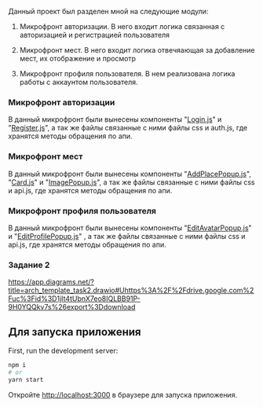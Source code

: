 Данный проект был разделен мной на следующие модули:

1. Микрофронт авторизации. В него входит логика связанная с авторизацией и регистрацией пользователя

2. Микрофронт мест. В него входит логика отвечяающая за добавление мест, их отображение и просмотр

3. Микрофронт профиля пользователя. В нем реализована логика работы с аккаунтом пользователя.  

<h3> Микрофронт авторизации </h3>

В данный микрофронт были вынесены компоненты "[Login.js](microfrontend/auth_microfrontend/components/Login.js)" и "[Register.js](microfrontend/auth_microfrontend/components/Register.js)", а так же файлы связанные с ними файлы css и auth.js, где хранятся методы обращения по апи.

<h3> Микрофронт мест </h3>

В данный микрофронт были вынесены компоненты "[AddPlacePopup.js](microfrontend/place_microfrontend/components/AddPlacePopup.js)", "[Card.js](microfrontend/place_microfrontend/components/Card.js)" и "[ImagePopup.js](microfrontend/place_microfrontend/components/ImagePopup.js)", а так же файлы связанные с ними файлы css и api.js, где хранятся методы обращения по апи.

<h3> Микрофронт профиля пользователя </h3>

В данный микрофронт были вынесены компоненты "[EditAvatarPopup.js](microfrontend/profile_microfrontend/components/EditAvatarPopup.js)" и "[EditProfilePopup.js](microfrontend/profile_microfrontend/components/EditProfilePopup.js)" , а так же файлы связанные с ними файлы css и api.js, где хранятся методы обращения по апи.


### Задание 2
https://app.diagrams.net/?title=arch_template_task2.drawio#Uhttps%3A%2F%2Fdrive.google.com%2Fuc%3Fid%3D1jIt4tUbnX7eo8IQLBB91P-9H0YQQkv7s%26export%3Ddownload
###



## Для запуска приложения

First, run the development server:

```bash
npm i
# or
yarn start

```

Откройте [http://localhost:3000](http://localhost:3000) в браузере для запуска приложения.